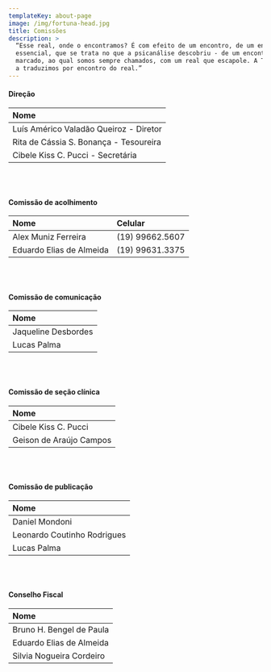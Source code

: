 ```yaml
---
templateKey: about-page
image: /img/fortuna-head.jpg
title: Comissões
description: >
  “Esse real, onde o encontramos? É com efeito de um encontro, de um encontro
  essencial, que se trata no que a psicanálise descobriu - de um encontro
  marcado, ao qual somos sempre chamados, com um real que escapole. A Tykhe, nós
  a traduzimos por encontro do real.”
---
```


#### Direção

| Nome                    |
| :---------------------- |
| Luís Américo Valadão Queiroz - Diretor |
| Rita de Cássia S. Bonança - Tesoureira    |
| Cibele Kiss C. Pucci - Secretária    |

<br/>
<br/>

#### Comissão de acolhimento

| Nome                    | Celular         |
| :---------------------- | :-------------- |
| Alex Muniz Ferreira | (19) 99662.5607 |
| Eduardo Elias de Almeida    | (19) 99631.3375 |

<br/>
<br/>

#### Comissão de comunicação

| Nome                        |
| :-------------------------- |
| Jaqueline Desbordes    |
| Lucas Palma |

<br/>
<br/>

#### Comissão de seção clínica

| Nome                         |
| :--------------------------- |
| Cibele Kiss C. Pucci     |
| Geison de Araújo Campos |

<br/>
<br/>

#### Comissão de publicação

| Nome                         |
| :--------------------------- |
| Daniel Mondoni     |
| Leonardo Coutinho Rodrigues     |
| Lucas Palma |

<br/>
<br/>

#### Conselho Fiscal

| Nome                     |
| :----------------------- |
| Bruno H. Bengel de Paula |
| Eduardo Elias de Almeida           |
| Silvia Nogueira Cordeiro     |
